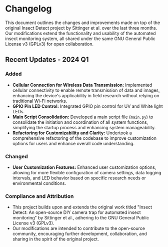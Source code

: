 # Changelog

This document outlines the changes and improvements made on top of the original Insect Detect project by Sittinger et al. over the last three months. Our modifications extend the functionality and usability of the automated insect monitoring system, all shared under the same GNU General Public License v3 (GPLv3) for open collaboration.

## Recent Updates - 2024 Q1

### Added
- **Cellular Connection for Wireless Data Transmission:** Implemented cellular connectivity to enable remote transmission of data and images, enhancing the device's applicability in field research without relying on traditional Wi-Fi networks.
- **GPIO Pin LED Control:** Integrated GPIO pin control for UV and White light LEDs.
- **Main Script Consolidation:** Developed a main script file (`main.py`) to consolidate the initiation and coordination of all system functions, simplifying the startup process and enhancing system manageability.
- **Refactoring for Customizability and Clarity:** Undertook a comprehensive refactoring of the codebase to improve customization options for users and enhance overall code understanding.

### Changed
- **User Customization Features:** Enhanced user customization options, allowing for more flexible configuration of camera settings, data logging intervals, and LED behavior based on specific research needs or environmental conditions.

### Compliance and Attribution
- This project builds upon and extends the original work titled "Insect Detect: An open-source DIY camera trap for automated insect monitoring" by Sittinger et al., adhering to the GNU General Public License v3 (GPLv3).
- Our modifications are intended to contribute to the open-source community, encouraging further development, collaboration, and sharing in the spirit of the original project.
